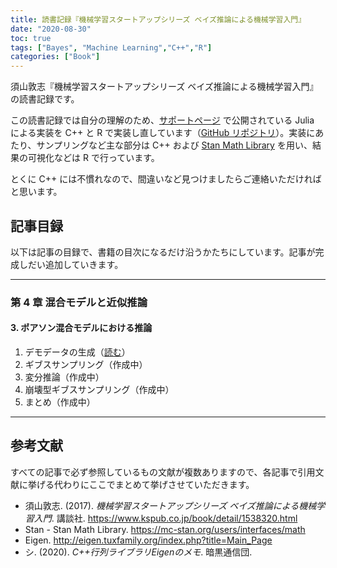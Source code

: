 ```yaml
---
title: 読書記録『機械学習スタートアップシリーズ ベイズ推論による機械学習入門』
date: "2020-08-30"
toc: true
tags: ["Bayes", "Machine Learning","C++","R"]
categories: ["Book"]
---
```


須山敦志『機械学習スタートアップシリーズ ベイズ推論による機械学習入門』の読書記録です。

<!--more-->

この読書記録では自分の理解のため、[サポートページ](https://github.com/sammy-suyama/BayesBook) で公開されている Julia による実装を C++ と R で実装し直しています（[GitHub リポジトリ](https://github.com/tellnnn/BayesBook_mine)）。実装にあたり、サンプリングなど主な部分は C++ および [Stan Math Library](https://mc-stan.org/users/interfaces/math) を用い、結果の可視化などは R で行っています。

とくに C++ には不慣れなので、間違いなど見つけましたらご連絡いただければと思います。

## 記事目録

以下は記事の目録で、書籍の目次になるだけ沿うかたちにしています。記事が完成しだい追加していきます。

-----

### 第 4 章 混合モデルと近似推論

#### 3. ポアソン混合モデルにおける推論

1. デモデータの生成（[読む](../pmm/demo-data)）
2. ギブスサンプリング（作成中）
3. 変分推論（作成中）
4. 崩壊型ギブスサンプリング（作成中）
5. まとめ（作成中）

-----

## 参考文献

すべての記事で必ず参照しているもの文献が複数ありますので、各記事で引用文献に挙げる代わりにここでまとめて挙げさせていただきます。

- 須山敦志. (2017). *機械学習スタートアップシリーズ ベイズ推論による機械学習入門*. 講談社. https://www.kspub.co.jp/book/detail/1538320.html
- Stan - Stan Math Library. https://mc-stan.org/users/interfaces/math
- Eigen. http://eigen.tuxfamily.org/index.php?title=Main_Page
- シ. (2020). *C++行列ライブラリEigenのメモ*. 暗黒通信団.